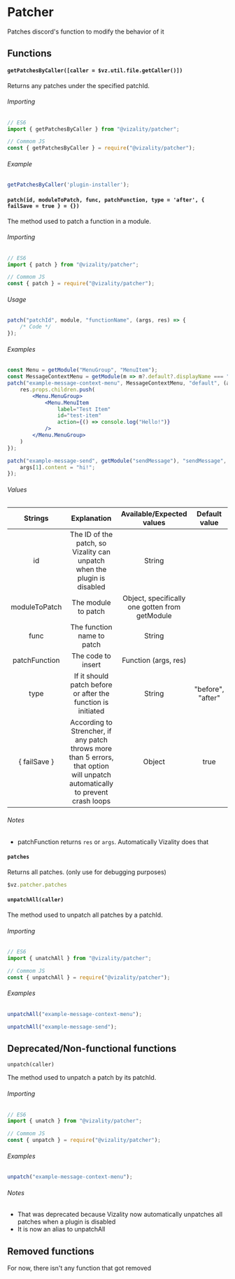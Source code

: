 # Patcher

Patches discord's function to modify the behavior of it



## Functions

#### `getPatchesByCaller([caller = $vz.util.file.getCaller()])`

Returns any patches under the specified patchId.

###### Importing

```js
// ES6
import { getPatchesByCaller } from "@vizality/patcher";

// Commom JS
const { getPatchesByCaller } = require("@vizality/patcher");
```

###### Example

```js
getPatchesByCaller('plugin-installer');
```

#### `patch(id, moduleToPatch, func, patchFunction, type = 'after', { failSave = true } = {})`

The method used to patch a function in a module.

###### Importing

```js
// ES6
import { patch } from "@vizality/patcher";

// Commom JS
const { patch } = require("@vizality/patcher");
```

###### Usage

```js
patch("patchId", module, "functionName", (args, res) => {
	/* Code */
});
```

###### Examples

```jsx
const Menu = getModule("MenuGroup", "MenuItem");
const MessageContextMenu = getModule(m => m?.default?.displayName === "MessageContextMenu");
patch("example-message-context-menu", MessageContextMenu, "default", (args, res) => {
	res.props.children.push(
		<Menu.MenuGroup>
			<Menu.MenuItem
				label="Test Item"
				id="test-item"
				action={() => console.log("Hello!")}
			/>
        </Menu.MenuGroup>
    )
});
```

```js
patch("example-message-send", getModule("sendMessage"), "sendMessage", (args, res) => {
	args[1].content = "hi!";
});
```

###### Values

|    Strings    |                         Explanation                          |           Available/Expected values            |   Default value   |
| :-----------: | :----------------------------------------------------------: | :--------------------------------------------: | :---------------: |
|      id       | The ID of the patch, so Vizality can unpatch when the plugin is disabled |                     String                     |                   |
| moduleToPatch |                     The module to patch                      | Object, specifically one gotten from getModule |                   |
|     func      |                  The function name to patch                  |                     String                     |                   |
| patchFunction |                      The code to insert                      |              Function (args, res)              |                   |
|     type      | If it should patch before or after the function is initiated |                     String                     | "before", "after" |
| { failSave }  | According to Strencher, if any patch throws more than 5 errors, that option will unpatch automatically to prevent crash loops |                     Object                     |       true        |

###### Notes

* patchFunction returns `res` or `args`. Automatically Vizality does that

#### `patches`

Returns all patches. (only use for debugging purposes)

```js
$vz.patcher.patches
```

#### `unpatchAll(caller)`

The method used to unpatch all patches by a patchId.

###### Importing

```js
// ES6
import { unatchAll } from "@vizality/patcher";

// Commom JS
const { unpatchAll } = require("@vizality/patcher");
```

###### Examples

```js
unpatchAll("example-message-context-menu");
```

```js
unpatchAll("example-message-send");
```



## Deprecated/Non-functional functions

`unpatch(caller)`

The method used to unpatch a patch by its patchId.

###### Importing

```js
// ES6
import { unatch } from "@vizality/patcher";

// Commom JS
const { unpatch } = require("@vizality/patcher");
```

###### Examples

```js
unpatch("example-message-context-menu");
```

###### Notes

* That was deprecated because Vizality now automatically unpatches all patches when a plugin is disabled
* It is now an alias to unpatchAll



## Removed functions

For now, there isn't any function that got removed
